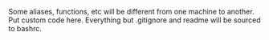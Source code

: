 Some aliases, functions, etc will be different from one machine to another.  Put custom code here.  Everything but .gitignore and readme will be sourced to bashrc.
